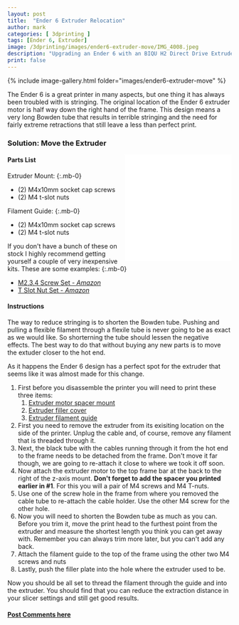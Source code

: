 ```yaml
---
layout: post
title:  "Ender 6 Extruder Relocation"
author: mark
categories: [ 3dprinting ]
tags: [Ender 6, Extruder]
image: /3dprinting/images/ender6-extruder-move/IMG_4008.jpeg
description: "Upgrading an Ender 6 with an BIQU H2 Direct Drive Extruder"
print: false
---
```


{% include image-gallery.html folder="images/ender6-extruder-move" %}

The Ender 6 is a great printer in many aspects, but one thing it has always been troubled with is stringing. The original location of the Ender 6 extruder motor is half way down the right hand of the frame. This design means a very long Bowden tube that results in terrible stringing and the need for fairly extreme retractions that still leave a less than perfect print.

### Solution: Move the Extruder


<iframe style="width:120px;height:240px;float:right" marginwidth="0" marginheight="0" scrolling="no" frameborder="0" src="//ws-na.amazon-adsystem.com/widgets/q?ServiceVersion=20070822&OneJS=1&Operation=GetAdHtml&MarketPlace=US&source=ss&ref=as_ss_li_til&ad_type=product_link&tracking_id=thingiver-20&language=en_US&marketplace=amazon&region=US&placement=B071KBVZVV&asins=B071KBVZVV&linkId=a20c23557495cea2216fffab003f220c&show_border=true&link_opens_in_new_window=true"></iframe>
<iframe style="width:120px;height:240px;float:right" marginwidth="0" marginheight="0" scrolling="no" frameborder="0" src="//ws-na.amazon-adsystem.com/widgets/q?ServiceVersion=20070822&OneJS=1&Operation=GetAdHtml&MarketPlace=US&source=ss&ref=as_ss_li_til&ad_type=product_link&tracking_id=thingiver-20&language=en_US&marketplace=amazon&region=US&placement=B07Z4YH6NP&asins=B07Z4YH6NP&linkId=eace030bcd57d72a0d243857f979b755&show_border=true&link_opens_in_new_window=true"></iframe>

#### Parts List

Extruder Mount:
{:.mb-0}

- (2) M4x10mm socket cap screws  
- (2) M4 t-slot nuts

Filament Guide:
{:.mb-0}

- (2) M4x10mm socket cap screws
- (2) M4 t-slot nuts

If you don't have a bunch of these on stock I highly recommend getting yourself a couple of very inexpensive kits. These are some examples:
{:.mb-0}

- [M2,3,4 Screw Set - _Amazon_](https://amzn.to/2ZqHitO)
- [T Slot Nut Set - _Amazon_](https://amzn.to/3pLfqfc)

#### Instructions

The way to reduce stringing is to shorten the Bowden tube.  Pushing and pulling a flexible filament through a flexile tube is never going to be as exact as we would like.  So shorterning the tube should lessen the negative effects.  The best way to do that without buying any new parts is to move the extuder closer to the hot end.  

As it happens the Ender 6 design has a perfect spot for the extruder that seems like it was almost made for this change.

1. First before you disassemble the printer you will need to print these three items:
   1. [Extruder motor spacer mount](https://www.thingiverse.com/thing:4750925/files)
   2. [Extruder filler cover](https://www.thingiverse.com/thing:4771539)
   3. [Extruder filament guide](https://www.thingiverse.com/thing:5031418)
2. First you need to remove the extruder from its exisiting location on the side of the printer.  Unplug the cable and, of course, remove any filament that is threaded through it.
3. Next, the black tube with the cables running through it from the hot end to the frame needs to be detached from the frame.  Don't move it far though, we are going to re-attach it close to where we took it off soon.
4. Now attach the extruder motor to the top frame bar at the back to the right of the z-axis mount. **Don't forget to add the spacer you printed earlier in #1**. For this you will a pair of M4 screws and M4 T-nuts.
5. Use one of the screw hole in the frame from where you removed the cable tube to re-attach the cable holder. Use the other M4 screw for the other hole.  
6. Now you will need to shorten the Bowden tube as much as you can.  Before you trim it, move the print head to the furthest point from the extruder and measure the shortest length you think you can get away with.  Remember you can always trim more later, but you can't add any back.
7. Attach the filament guide to the top of the frame using the other two M4 screws and nuts
8. Lastly, push the filler plate into the hole where the extruder used to be.

Now you should be all set to thread the filament through the guide and into the extruder.  You should find that you can reduce the extraction distance in your slicer settings and still get good results. 


#### [Post Comments here](https://www.reddit.com/r/MarksMakerSpace/comments/q7l4sy/tronxy_x5sa_pro_zaxis_sync/)